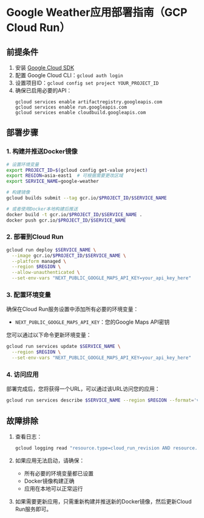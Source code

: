 # Google Weather应用部署指南（GCP Cloud Run）

## 前提条件

1. 安装 [Google Cloud SDK](https://cloud.google.com/sdk/docs/install)
2. 配置 Google Cloud CLI：`gcloud auth login`
3. 设置项目ID：`gcloud config set project YOUR_PROJECT_ID`
4. 确保已启用必要的API：
   ```
   gcloud services enable artifactregistry.googleapis.com
   gcloud services enable run.googleapis.com
   gcloud services enable cloudbuild.googleapis.com
   ```

## 部署步骤

### 1. 构建并推送Docker镜像

```bash
# 设置环境变量
export PROJECT_ID=$(gcloud config get-value project)
export REGION=asia-east1  # 可根据需要更改区域
export SERVICE_NAME=google-weather

# 构建镜像
gcloud builds submit --tag gcr.io/$PROJECT_ID/$SERVICE_NAME

# 或者使用Docker本地构建后推送
docker build -t gcr.io/$PROJECT_ID/$SERVICE_NAME .
docker push gcr.io/$PROJECT_ID/$SERVICE_NAME
```

### 2. 部署到Cloud Run

```bash
gcloud run deploy $SERVICE_NAME \
  --image gcr.io/$PROJECT_ID/$SERVICE_NAME \
  --platform managed \
  --region $REGION \
  --allow-unauthenticated \
  --set-env-vars "NEXT_PUBLIC_GOOGLE_MAPS_API_KEY=your_api_key_here"
```

### 3. 配置环境变量

确保在Cloud Run服务设置中添加所有必要的环境变量：

- `NEXT_PUBLIC_GOOGLE_MAPS_API_KEY`：您的Google Maps API密钥

您可以通过以下命令更新环境变量：

```bash
gcloud run services update $SERVICE_NAME \
  --region $REGION \
  --set-env-vars "NEXT_PUBLIC_GOOGLE_MAPS_API_KEY=your_api_key_here"
```

### 4. 访问应用

部署完成后，您将获得一个URL，可以通过该URL访问您的应用：

```bash
gcloud run services describe $SERVICE_NAME --region $REGION --format='value(status.url)'
```

## 故障排除

1. 查看日志：
   ```bash
   gcloud logging read "resource.type=cloud_run_revision AND resource.labels.service_name=$SERVICE_NAME" --limit=10
   ```

2. 如果应用无法启动，请确保：
   - 所有必要的环境变量都已设置
   - Docker镜像构建正确
   - 应用在本地可以正常运行

3. 如果需要更新应用，只需重新构建并推送新的Docker镜像，然后更新Cloud Run服务即可。 